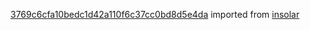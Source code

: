 [3769c6cfa10bedc1d42a110f6c37cc0bd8d5e4da](https://github.com/insolar/insolar/commit/3769c6cfa10bedc1d42a110f6c37cc0bd8d5e4da) imported from [insolar](https://github.com/insolar/insolar)
